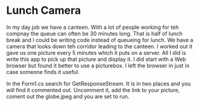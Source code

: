 # Lunch Camera

In my day job we have a canteen. With a lot of people working for teh compnay the queue can often be 30 minutes long. That is half of lunch break and I could be writing code instead of queueing for lunch. We have a camera that looks down teh corridor leading to the canteen. I worked out it gave us one picture every 5 minutes which it puts on a server. All I did is write this app to pick up that picture and display it. I did start with a Web browser but found it better to use a picturebox. I left the browser in just in case someone finds it useful.

In the Form1.cs search for GetResponseStream. It is in two places and you will find it commented out. Uncomment it, add the link to your picture, coment out the globe.jpeg and you are set to run.     

